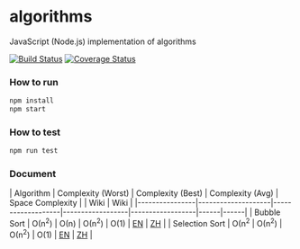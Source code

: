 # algorithms

JavaScript (Node.js) implementation of algorithms

[![Build Status](https://travis-ci.org/ibelem/algorithms.svg?branch=master)](https://travis-ci.org/ibelem/algorithms) [![Coverage Status](https://coveralls.io/repos/github/ibelem/algorithms/badge.svg?branch=master)](https://coveralls.io/github/ibelem/algorithms?branch=master)

### How to run

```javascript
npm install
npm start
```

### How to test

```javascript
npm run test
```

### Document

| Algorithm      | Complexity (Worst) | Complexity (Best) | Complexity (Avg) | Space Complexity |  | Wiki | Wiki |
|----------------|--------------------|-------------------|------------------|------------------|------|------|
| Bubble Sort    | О(n<sup>2</sup>) | О(n) | О(n<sup>2</sup>) | О(1) | [EN](https://en.wikipedia.org/wiki/Bubble_sort)  | [ZH](https://zh.wikipedia.org/wiki/%E5%86%92%E6%B3%A1%E6%8E%92%E5%BA%8F)  |
| Selection Sort | О(n<sup>2</sup> | О(n<sup>2</sup>) | О(n<sup>2</sup>) | О(1) |  [EN](https://en.wikipedia.org/wiki/Selection_sort)    |  [ZH](https://zh.wikipedia.org/wiki/%E9%80%89%E6%8B%A9%E6%8E%92%E5%BA%8F)    |